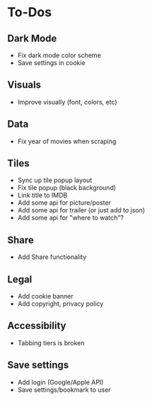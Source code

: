 # To-Dos

## Dark Mode
- Fix dark mode color scheme
- Save settings in cookie

## Visuals
- Improve visually (font, colors, etc)

## Data
- Fix year of movies when scraping

## Tiles
- Sync up tile popup layout
- Fix tile popup (black background)
- Link title to IMDB
- Add some api for picture/poster
- Add some api for trailer (or just add to json)
- Add some api for "where to watch"?

## Share
- Add Share functionality

## Legal
- Add cookie banner
- Add copyright, privacy policy

## Accessibility
- Tabbing tiers is broken

## Save settings
- Add login (Google/Apple API)
- Save settings/bookmark to user